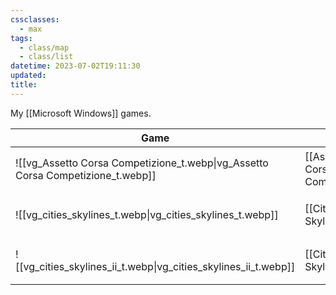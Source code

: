 ```yaml
---
cssclasses:
  - max
tags:
  - class/map
  - class/list
datetime: 2023-07-02T19:11:30
updated: 
title:
---
```

My [[Microsoft Windows]] games.

<!-- QueryToSerialize: table without id embed(link(thumbnail)) as "Game", file.link as "", rating as Rating, link(split( filter(file.tags, (t) => startswith(t, "#status") )[0], "/" )[1]) as Status from #class/video-game where contains(platform, [[Microsoft Windows]]) sort file.name -->
<!-- SerializedQuery: table without id embed(link(thumbnail)) as "Game", file.link as "", rating as Rating, link(split( filter(file.tags, (t) => startswith(t, "#status") )[0], "/" )[1]) as Status from #class/video-game where contains(platform, [[Microsoft Windows]]) sort file.name -->

| Game                                                                                                 |                                                                            | Rating                               | Status                                   |
| ---------------------------------------------------------------------------------------------------- | -------------------------------------------------------------------------- | ------------------------------------ | ---------------------------------------- |
| ![[vg_Assetto Corsa Competizione_t.webp\|vg_Assetto Corsa Competizione_t.webp]] | [[Assetto Corsa Competizione]] | [[4-star\|⭐️⭐️⭐️⭐️]] | [[active]]                       |
| ![[vg_cities_skylines_t.webp\|vg_cities_skylines_t.webp]]                       | [[Cities Skylines]]                       | [[4-star\|⭐️⭐️⭐️⭐️]] | [[completed]] |
| ![[vg_cities_skylines_ii_t.webp\|vg_cities_skylines_ii_t.webp]]                 | [[Cities Skylines II]]                 | [[3-star\|⭐️⭐️⭐️]]   | [[active]]                       |
<!-- SerializedQuery END -->
